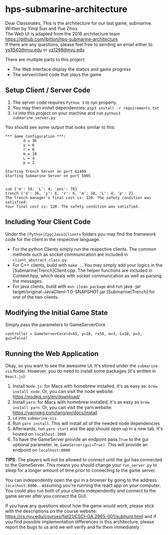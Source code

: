 # hps-submarine-architecture

Dear Classmates,
    This is the architecture for our last game, submarine. \
    Written by Yinqi Sun and Yue Zhou. \
    The Web UI is adapted from the 
    2018 architecture team https://github.com/jbitton/hps-submarine-architecture  
    If there are any questions, please feel free to sending an email either to ys3540@nyu.edu or yz1268@nyu.edu

There are multiple parts to this project:
* The Web interface display the statics and game progress  
* The server/client code that plays the game

## Setup Client / Server Code

1. The server code requires `Python 3` to run properly.
2. You may then install dependencies: `pip3 install -r requirements.txt` 
3. `cd` into this project on your machine and run `python3 submarine_server.py`

You should see some output that looks similar to this:
```
*** Game Configuration ***:
        d = 36
        y = 6
        r = 6
        m = 10
        L = 4
        p = 2

Starting Trench Server on port 61409
Starting Submarine Server on port 5005


sub {'m': 10, 'L': 4, 'pos': 78}
trench {'d': 36, 'y': 6, 'r': 6, 'm': 10, 'L': 4, 'p': 2}
The trench manager's final cost is: 120. The safety condition was satisfied.
Your final cost is: 120. The safety condition was satisfied.
```

## Including Your Client Code

Under the `[Python|Cpp|Java]Clients` folders you may find the framework code 
for the client in the respective language. 

 - For the python Clients simply run the respective clients. The common methods such as socket communication are included in `client_abstract_class.py`. 
 - For C++ clients, build with `make .`. You may simply add your logics in the [Submarine|Trench]Client.cpp. The helper functions are included in Context.hpp, which deals with socket communication as well as parsing the messages. 
 - For java clients, build with `mvn clean package` and run java -jar target/original-JavaClient-1.0-SNAPSHOT.jar [Submarine|Trench] for one of the two clients.

## Modifying the Initial Game State
Simply pass the parameters to GameServerCore

```
controller = GameServerCore(d=45, y=10, r=50, m=3, L=10, p=3, gui=False)
```

## Running the Web Application

Okay, so you want to see the awesome UI. It's stored under the `submarine-vis` folder. However, you do need to install some packages (it's written in `React.js`):

1. Install `Node.js`: for Macs with homebrew installed, it's as easy as: `brew install node`. Or, you can visit the node website: https://nodejs.org/en/download/
2. Install `yarn`: for Macs with homebrew installed, it's as easy as `brew install yarn`. Or, you can visit the yarn website: https://yarnpkg.com/lang/en/docs/install
3. `cd` into `submarine-vis`
4. Run `yarn install`. This will install all of the needed node dependencies
5. Afterwards, run `yarn start` and the app should open up in a new tab. It's hosted on `localhost:3000`
6. To have the GameServer provide an endpoint pass `True` to the gui optional parameter. ie. `GameServer(gui=True)`. This will provide an endpoint on `localhost:8000`

**TIPS**:
The players will not be allowed to connect until the gui has connected to the GameServer. This means you should change your `run_server.py` to sleep for a longer amount of time prior to connecting to the game server.

You can independently open the gui in a browser by going to the address `localhost:8000`... assuming you're running the react app on your computer. You could also run both of your clients independently and connect to the game server after you connect the GUI.

If you have any questions about how the game would work, please stick with the descriptions on the course website: https://cs.nyu.edu/courses/fall21/CSCI-GA.2965-001/subhunt.html and if you find possible implementation differences in this architecture, please report the bugs to us and we will verify and fix them immediately.
